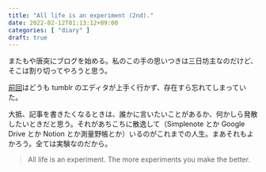```yaml
---
title: "All life is an experiment (2nd)."
date: 2022-02-12T01:13:12+09:00
categories: [ "diary" ]
draft: true
---
```


またもや唐突にブログを始める。私のこの手の思いつきは三日坊主なのだけど、そこは割り切ってやろうと思う。

[前回](https://nekogoro.tumblr.com/post/648280415627526145/all-life-is-an-experiment)はどうも tumblr のエディタが上手く行かず、存在すら忘れてしまっていた。

大抵、記事を書きたくなるときは、誰かに言いたいことがあるか、何かしら発散したいときだと思う。それがあちこちに散逸して（Simplenote とか Google Drive とか Notion とか測量野帳とか）いるのがこれまでの人生。まあそれもよかろう。全ては実験なのだから。

> All life is an experiment. The more experiments you make the better.
